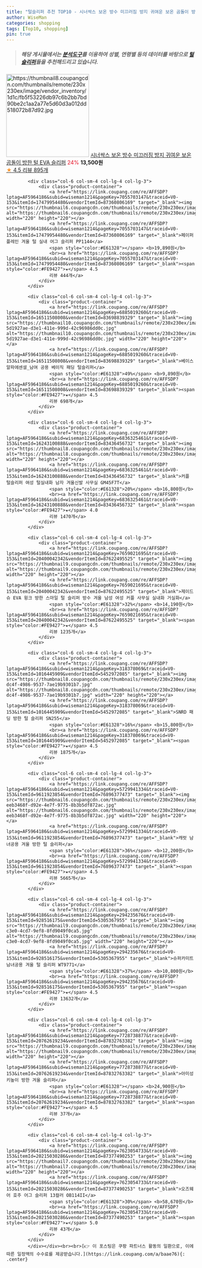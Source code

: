 ```yaml
---
title: "털슬리퍼 추천 TOP10 - 시너싹스 보온 방수 미끄러짐 방지 귀여운 보온 곰돌이 방한 털 EVA 슬리퍼"
author: WiseMan
categories: shopping
tags: [Top10, shopping]
pin: true
---
```


> ##### 해당 게시물에서는 [**분석도구**](https://itemscout.io/)를 이용하여 **성별**, **연령별** 등의 데이터를 바탕으로 [**털슬리퍼**](https://link.coupang.com/a/baae76)들을 추천해드리고 있습니다.
<div class="container"><div class="row">
            <div class="col-6 col-sm-4 col-lg-4 col-lg-3">
                <div class="product-container">
                    <a href="https://link.coupang.com/re/AFFSDP?lptag=AF5964186&subid=wiseman1214&pageKey=6853974889&traceid=V0-153&itemId=16338452623&vendorItemId=83530330630" target="_blank"><img src="https://thumbnail8.coupangcdn.com/thumbnails/remote/230x230ex/image/vendor_inventory/1d1c/fb5f53226db97c6b2bb7bd90be2c1aa2a77e5d60d3a012dd518072b87d92.jpg" alt="https://thumbnail8.coupangcdn.com/thumbnails/remote/230x230ex/image/vendor_inventory/1d1c/fb5f53226db97c6b2bb7bd90be2c1aa2a77e5d60d3a012dd518072b87d92.jpg" width="220" height="220"></a>
                    <a href="https://link.coupang.com/re/AFFSDP?lptag=AF5964186&subid=wiseman1214&pageKey=6853974889&traceid=V0-153&itemId=16338452623&vendorItemId=83530330630" target="_blank">시너싹스 보온 방수 미끄러짐 방지 귀여운 보온 곰돌이 방한 털 EVA 슬리퍼</a>
                    <span style="color:#E61328">24%</span> <b>13,500원</b>
                    <br><a href="https://link.coupang.com/re/AFFSDP?lptag=AF5964186&subid=wiseman1214&pageKey=6853974889&traceid=V0-153&itemId=16338452623&vendorItemId=83530330630" target="_blank"><span style="color:#FE9427">★</span> 4.5
                    리뷰 895개</a>
                </div>
            </div>
            
            <div class="col-6 col-sm-4 col-lg-4 col-lg-3">
                <div class="product-container">
                    <a href="https://link.coupang.com/re/AFFSDP?lptag=AF5964186&subid=wiseman1214&pageKey=7055703147&traceid=V0-153&itemId=17479954480&vendorItemId=87360806169" target="_blank"><img src="https://thumbnail6.coupangcdn.com/thumbnails/remote/230x230ex/image/vendor_inventory/7c81/c748f98bd6ed910216224456e664b9406cb5d1310122d04cf9ec6e1ca517.jpg" alt="https://thumbnail6.coupangcdn.com/thumbnails/remote/230x230ex/image/vendor_inventory/7c81/c748f98bd6ed910216224456e664b9406cb5d1310122d04cf9ec6e1ca517.jpg" width="220" height="220"></a>
                    <a href="https://link.coupang.com/re/AFFSDP?lptag=AF5964186&subid=wiseman1214&pageKey=7055703147&traceid=V0-153&itemId=17479954480&vendorItemId=87360806169" target="_blank">페이퍼플레인 겨울 털 실내 어그 슬리퍼 PP1144</a>
                    <span style="color:#E61328"></span> <b>19,890원</b>
                    <br><a href="https://link.coupang.com/re/AFFSDP?lptag=AF5964186&subid=wiseman1214&pageKey=7055703147&traceid=V0-153&itemId=17479954480&vendorItemId=87360806169" target="_blank"><span style="color:#FE9427">★</span> 4.5
                    리뷰 444개</a>
                </div>
            </div>
            
            <div class="col-6 col-sm-4 col-lg-4 col-lg-3">
                <div class="product-container">
                    <a href="https://link.coupang.com/re/AFFSDP?lptag=AF5964186&subid=wiseman1214&pageKey=6885019260&traceid=V0-153&itemId=16511508008&vendorItemId=83698839329" target="_blank"><img src="https://thumbnail10.coupangcdn.com/thumbnails/remote/230x230ex/image/retail/images/1745625159616470-5d1927ae-d3e1-411e-999d-42c96986dd0c.jpg" alt="https://thumbnail10.coupangcdn.com/thumbnails/remote/230x230ex/image/retail/images/1745625159616470-5d1927ae-d3e1-411e-999d-42c96986dd0c.jpg" width="220" height="220"></a>
                    <a href="https://link.coupang.com/re/AFFSDP?lptag=AF5964186&subid=wiseman1214&pageKey=6885019260&traceid=V0-153&itemId=16511508008&vendorItemId=83698839329" target="_blank">베이스알파에센셜_남여 공용 베이직 패딩 털슬리퍼</a>
                    <span style="color:#E61328">49%</span> <b>9,890원</b>
                    <br><a href="https://link.coupang.com/re/AFFSDP?lptag=AF5964186&subid=wiseman1214&pageKey=6885019260&traceid=V0-153&itemId=16511508008&vendorItemId=83698839329" target="_blank"><span style="color:#FE9427">★</span> 4.5
                    리뷰 698개</a>
                </div>
            </div>
            
            <div class="col-6 col-sm-4 col-lg-4 col-lg-3">
                <div class="product-container">
                    <a href="https://link.coupang.com/re/AFFSDP?lptag=AF5964186&subid=wiseman1214&pageKey=6836325461&traceid=V0-153&itemId=16243100888&vendorItemId=83436456732" target="_blank"><img src="https://thumbnail8.coupangcdn.com/thumbnails/remote/230x230ex/image/vendor_inventory/1f9a/27c45cc824f4e89cd8a6d49f7d4502528e9c9444f0f96a710bbe386d58da.jpg" alt="https://thumbnail8.coupangcdn.com/thumbnails/remote/230x230ex/image/vendor_inventory/1f9a/27c45cc824f4e89cd8a6d49f7d4502528e9c9444f0f96a710bbe386d58da.jpg" width="220" height="220"></a>
                    <a href="https://link.coupang.com/re/AFFSDP?lptag=AF5964186&subid=wiseman1214&pageKey=6836325461&traceid=V0-153&itemId=16243100888&vendorItemId=83436456732" target="_blank">커플 털슬리퍼 여성 털실내화 남자 겨울신발 사무실 GM45F7T</a>
                    <span style="color:#E61328">20%</span> <b>16,800원</b>
                    <br><a href="https://link.coupang.com/re/AFFSDP?lptag=AF5964186&subid=wiseman1214&pageKey=6836325461&traceid=V0-153&itemId=16243100888&vendorItemId=83436456732" target="_blank"><span style="color:#FE9427">★</span> 4.0
                    리뷰 1470개</a>
                </div>
            </div>
            
            <div class="col-6 col-sm-4 col-lg-4 col-lg-3">
                <div class="product-container">
                    <a href="https://link.coupang.com/re/AFFSDP?lptag=AF5964186&subid=wiseman1214&pageKey=7659021695&traceid=V0-153&itemId=20400042342&vendorItemId=87622495525" target="_blank"><img src="https://thumbnail9.coupangcdn.com/thumbnails/remote/230x230ex/image/vendor_inventory/460b/c310371cee34b6a048e8df085db2a1bd6dd7d35d7c26930d16ab057629b6.jpg" alt="https://thumbnail9.coupangcdn.com/thumbnails/remote/230x230ex/image/vendor_inventory/460b/c310371cee34b6a048e8df085db2a1bd6dd7d35d7c26930d16ab057629b6.jpg" width="220" height="220"></a>
                    <a href="https://link.coupang.com/re/AFFSDP?lptag=AF5964186&subid=wiseman1214&pageKey=7659021695&traceid=V0-153&itemId=20400042342&vendorItemId=87622495525" target="_blank">제이드슈 EVA 윙크 방한 스마일 털 슬리퍼 방수 겨울 남성 여성 커플 사무실 실내화 거실화</a>
                    <span style="color:#E61328">32%</span> <b>14,190원</b>
                    <br><a href="https://link.coupang.com/re/AFFSDP?lptag=AF5964186&subid=wiseman1214&pageKey=7659021695&traceid=V0-153&itemId=20400042342&vendorItemId=87622495525" target="_blank"><span style="color:#FE9427">★</span> 4.5
                    리뷰 1235개</a>
                </div>
            </div>
            
            <div class="col-6 col-sm-4 col-lg-4 col-lg-3">
                <div class="product-container">
                    <a href="https://link.coupang.com/re/AFFSDP?lptag=AF5964186&subid=wiseman1214&pageKey=318378069&traceid=V0-153&itemId=1016445909&vendorItemId=5452972085" target="_blank"><img src="https://thumbnail8.coupangcdn.com/thumbnails/remote/230x230ex/image/retail/images/2019/10/15/17/8/7679aa2b-dc4f-4986-9537-7ae19b9301b7.jpg" alt="https://thumbnail8.coupangcdn.com/thumbnails/remote/230x230ex/image/retail/images/2019/10/15/17/8/7679aa2b-dc4f-4986-9537-7ae19b9301b7.jpg" width="220" height="220"></a>
                    <a href="https://link.coupang.com/re/AFFSDP?lptag=AF5964186&subid=wiseman1214&pageKey=318378069&traceid=V0-153&itemId=1016445909&vendorItemId=5452972085" target="_blank">SNRD 패딩 방한 털 슬리퍼 SN255</a>
                    <span style="color:#E61328">16%</span> <b>15,800원</b>
                    <br><a href="https://link.coupang.com/re/AFFSDP?lptag=AF5964186&subid=wiseman1214&pageKey=318378069&traceid=V0-153&itemId=1016445909&vendorItemId=5452972085" target="_blank"><span style="color:#FE9427">★</span> 4.5
                    리뷰 1875개</a>
                </div>
            </div>
            
            <div class="col-6 col-sm-4 col-lg-4 col-lg-3">
                <div class="product-container">
                    <a href="https://link.coupang.com/re/AFFSDP?lptag=AF5964186&subid=wiseman1214&pageKey=5729941334&traceid=V0-153&itemId=9611923854&vendorItemId=76896377473" target="_blank"><img src="https://thumbnail6.coupangcdn.com/thumbnails/remote/230x230ex/image/retail/images/1803559762580963-eeb3468f-d92e-4e7f-9775-8b3b5df872ac.jpg" alt="https://thumbnail6.coupangcdn.com/thumbnails/remote/230x230ex/image/retail/images/1803559762580963-eeb3468f-d92e-4e7f-9775-8b3b5df872ac.jpg" width="220" height="220"></a>
                    <a href="https://link.coupang.com/re/AFFSDP?lptag=AF5964186&subid=wiseman1214&pageKey=5729941334&traceid=V0-153&itemId=9611923854&vendorItemId=76896377473" target="_blank">캐럿 남녀공용 겨울 방한 털 슬리퍼</a>
                    <span style="color:#E61328">36%</span> <b>12,200원</b>
                    <br><a href="https://link.coupang.com/re/AFFSDP?lptag=AF5964186&subid=wiseman1214&pageKey=5729941334&traceid=V0-153&itemId=9611923854&vendorItemId=76896377473" target="_blank"><span style="color:#FE9427">★</span> 4.5
                    리뷰 5665개</a>
                </div>
            </div>
            
            <div class="col-6 col-sm-4 col-lg-4 col-lg-3">
                <div class="product-container">
                    <a href="https://link.coupang.com/re/AFFSDP?lptag=AF5964186&subid=wiseman1214&pageKey=294235676&traceid=V0-153&itemId=928516175&vendorItemId=5305367955" target="_blank"><img src="https://thumbnail9.coupangcdn.com/thumbnails/remote/230x230ex/image/retail/images/2019/09/02/17/7/eb35c19f-c3e0-4cd7-9ef8-8fd9049f0ca5.jpg" alt="https://thumbnail9.coupangcdn.com/thumbnails/remote/230x230ex/image/retail/images/2019/09/02/17/7/eb35c19f-c3e0-4cd7-9ef8-8fd9049f0ca5.jpg" width="220" height="220"></a>
                    <a href="https://link.coupang.com/re/AFFSDP?lptag=AF5964186&subid=wiseman1214&pageKey=294235676&traceid=V0-153&itemId=928516175&vendorItemId=5305367955" target="_blank">슈퍼카미트 남녀공용 겨울 털 슬리퍼 WT9771</a>
                    <span style="color:#E61328">37%</span> <b>10,800원</b>
                    <br><a href="https://link.coupang.com/re/AFFSDP?lptag=AF5964186&subid=wiseman1214&pageKey=294235676&traceid=V0-153&itemId=928516175&vendorItemId=5305367955" target="_blank"><span style="color:#FE9427">★</span> 4.5
                    리뷰 13632개</a>
                </div>
            </div>
            
            <div class="col-6 col-sm-4 col-lg-4 col-lg-3">
                <div class="product-container">
                    <a href="https://link.coupang.com/re/AFFSDP?lptag=AF5964186&subid=wiseman1214&pageKey=7728738877&traceid=V0-153&itemId=20762619234&vendorItemId=87832763382" target="_blank"><img src="https://thumbnail9.coupangcdn.com/thumbnails/remote/230x230ex/image/vendor_inventory/fa07/23b3cdcd569474f7773a08d60d4e455164f6f21a7801d84eee86aa0472fb.jpg" alt="https://thumbnail9.coupangcdn.com/thumbnails/remote/230x230ex/image/vendor_inventory/fa07/23b3cdcd569474f7773a08d60d4e455164f6f21a7801d84eee86aa0472fb.jpg" width="220" height="220"></a>
                    <a href="https://link.coupang.com/re/AFFSDP?lptag=AF5964186&subid=wiseman1214&pageKey=7728738877&traceid=V0-153&itemId=20762619234&vendorItemId=87832763382" target="_blank">아미성 키높이 방한 겨울 슬리퍼</a>
                    <span style="color:#E61328"></span> <b>24,900원</b>
                    <br><a href="https://link.coupang.com/re/AFFSDP?lptag=AF5964186&subid=wiseman1214&pageKey=7728738877&traceid=V0-153&itemId=20762619234&vendorItemId=87832763382" target="_blank"><span style="color:#FE9427">★</span> 4.5
                    리뷰 37개</a>
                </div>
            </div>
            
            <div class="col-6 col-sm-4 col-lg-4 col-lg-3">
                <div class="product-container">
                    <a href="https://link.coupang.com/re/AFFSDP?lptag=AF5964186&subid=wiseman1214&pageKey=7623054733&traceid=V0-153&itemId=20215030286&vendorItemId=87377490253" target="_blank"><img src="https://thumbnail7.coupangcdn.com/thumbnails/remote/230x230ex/image/vendor_inventory/1718/5a464ca2116394cd04074fddc7d0919743b968bee22a78199a78e1f9926c.jpg" alt="https://thumbnail7.coupangcdn.com/thumbnails/remote/230x230ex/image/vendor_inventory/1718/5a464ca2116394cd04074fddc7d0919743b968bee22a78199a78e1f9926c.jpg" width="220" height="220"></a>
                    <a href="https://link.coupang.com/re/AFFSDP?lptag=AF5964186&subid=wiseman1214&pageKey=7623054733&traceid=V0-153&itemId=20215030286&vendorItemId=87377490253" target="_blank">오즈웨어 호주 어그 슬리퍼 13컬러 OB114II</a>
                    <span style="color:#E61328">30%</span> <b>58,670원</b>
                    <br><a href="https://link.coupang.com/re/AFFSDP?lptag=AF5964186&subid=wiseman1214&pageKey=7623054733&traceid=V0-153&itemId=20215030286&vendorItemId=87377490253" target="_blank"><span style="color:#FE9427">★</span> 5.0
                    리뷰 43개</a>
                </div>
            </div>
            </div></div><br><br>[👉 이 포스팅은 쿠팡 파트너스 활동의 일환으로, 이에 따른 일정액의 수수료를 제공받습니다.](https://link.coupang.com/a/baae76){: .center}